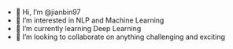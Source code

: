 - 👋 Hi, I’m @jianbin97
- 👀 I’m interested in NLP and Machine Learning
- 🌱 I’m currently learning Deep Learning
- 💞️ I’m looking to collaborate on anything challenging and exciting

<!---
jianbin97/jianbin97 is a ✨ special ✨ repository because its `README.md` (this file) appears on your GitHub profile.
You can click the Preview link to take a look at your changes.
--->
